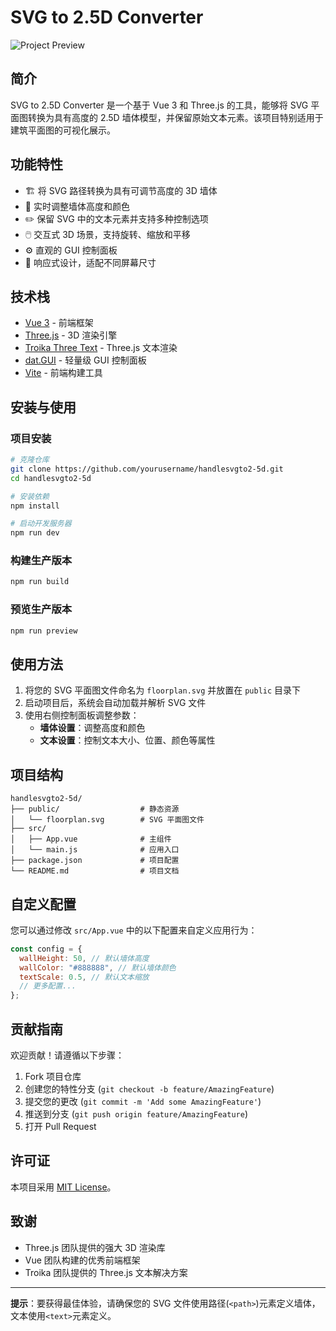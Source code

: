 # SVG to 2.5D Converter

![Project Preview](preview.png) <!-- 添加项目预览图 -->

## 简介

SVG to 2.5D Converter 是一个基于 Vue 3 和 Three.js 的工具，能够将 SVG 平面图转换为具有高度的 2.5D 墙体模型，并保留原始文本元素。该项目特别适用于建筑平面图的可视化展示。

## 功能特性

- 🏗️ 将 SVG 路径转换为具有可调节高度的 3D 墙体
- 🎨 实时调整墙体高度和颜色
- ✏️ 保留 SVG 中的文本元素并支持多种控制选项
- 🖱️ 交互式 3D 场景，支持旋转、缩放和平移
- ⚙️ 直观的 GUI 控制面板
- 📱 响应式设计，适配不同屏幕尺寸

## 技术栈

- [Vue 3](https://vuejs.org/) - 前端框架
- [Three.js](https://threejs.org/) - 3D 渲染引擎
- [Troika Three Text](https://github.com/protectwise/troika/tree/main/packages/troika-three-text) - Three.js 文本渲染
- [dat.GUI](https://github.com/dataarts/dat.gui) - 轻量级 GUI 控制面板
- [Vite](https://vitejs.dev/) - 前端构建工具

## 安装与使用

### 项目安装

```bash
# 克隆仓库
git clone https://github.com/yourusername/handlesvgto2-5d.git
cd handlesvgto2-5d

# 安装依赖
npm install

# 启动开发服务器
npm run dev
```

### 构建生产版本

```bash
npm run build
```

### 预览生产版本

```bash
npm run preview
```

## 使用方法

1. 将您的 SVG 平面图文件命名为 `floorplan.svg` 并放置在 `public` 目录下
2. 启动项目后，系统会自动加载并解析 SVG 文件
3. 使用右侧控制面板调整参数：
   - **墙体设置**：调整高度和颜色
   - **文本设置**：控制文本大小、位置、颜色等属性

## 项目结构

```
handlesvgto2-5d/
├── public/                  # 静态资源
│   └── floorplan.svg        # SVG 平面图文件
├── src/
│   ├── App.vue              # 主组件
│   └── main.js              # 应用入口
├── package.json             # 项目配置
└── README.md                # 项目文档
```

## 自定义配置

您可以通过修改 `src/App.vue` 中的以下配置来自定义应用行为：

```javascript
const config = {
  wallHeight: 50, // 默认墙体高度
  wallColor: "#888888", // 默认墙体颜色
  textScale: 0.5, // 默认文本缩放
  // 更多配置...
};
```

## 贡献指南

欢迎贡献！请遵循以下步骤：

1. Fork 项目仓库
2. 创建您的特性分支 (`git checkout -b feature/AmazingFeature`)
3. 提交您的更改 (`git commit -m 'Add some AmazingFeature'`)
4. 推送到分支 (`git push origin feature/AmazingFeature`)
5. 打开 Pull Request

## 许可证

本项目采用 [MIT License](LICENSE)。

## 致谢

- Three.js 团队提供的强大 3D 渲染库
- Vue 团队构建的优秀前端框架
- Troika 团队提供的 Three.js 文本解决方案

---

**提示**：要获得最佳体验，请确保您的 SVG 文件使用路径(`<path>`)元素定义墙体，文本使用`<text>`元素定义。
